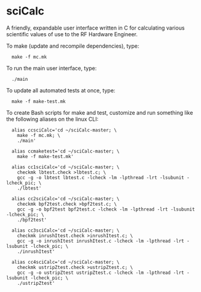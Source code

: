 # sciCalc
A friendly, expandable user interface written in C for calculating various scientific values of use to the RF Hardware Engineer.

To make (update and recompile dependencies), type:

      make -f mc.mk

To run the main user interface, type:

      ./main
      
To update all automated tests at once, type: 

      make -f make-test.mk

To create Bash scripts for make and test, customize and run something like the following aliases on the linux CLI:

      alias ccsciCalc='cd ~/sciCalc-master; \
		make -f mc.mk; \
 		./main'
		
      alias ccmaketest='cd ~/sciCalc-master; \
		make -f make-test.mk'

      alias cc1sciCalc='cd ~/sciCalc-master; \
		checkmk lbtest.check >lbtest.c; \
		gcc -g -o lbtest lbtest.c -lcheck -lm -lpthread -lrt -lsubunit -lcheck_pic; \
		./lbtest'

      alias cc2sciCalc='cd ~/sciCalc-master; \
		checkmk bpf2test.check >bpf2test.c; \
		gcc -g -o bpf2test bpf2test.c -lcheck -lm -lpthread -lrt -lsubunit -lcheck_pic; \
		./bpf2test'

      alias cc3sciCalc='cd ~/sciCalc-master; \
		checkmk inrushItest.check >inrushItest.c; \
		gcc -g -o inrushItest inrushItest.c -lcheck -lm -lpthread -lrt -lsubunit -lcheck_pic; \
		./inrushItest'

      alias cc4sciCalc='cd ~/sciCalc-master; \
		checkmk ustripZtest.check >ustripZtest.c; \
		gcc -g -o ustripZtest ustripZtest.c -lcheck -lm -lpthread -lrt -lsubunit -lcheck_pic; \
		./ustripZtest'

